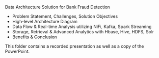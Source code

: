 Data Architecture Solution for Bank Fraud Detection
 - Problem Statement, Challenges, Solution Objectives
 - High-level Architecture Diagram
 - Data Flow & Real-time Analysis utilizing NiFi, Kafka, Spark Streaming
 - Storage, Retrieval & Advanced Analytics with Hbase, Hive, HDFS, Solr
 - Benefits & Conclusion

This folder contains a recorded presentation as well as a copy of the PowerPoint.



